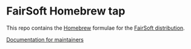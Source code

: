 # FairSoft Homebrew tap

This repo contains the [Homebrew](https://brew.sh) formulae for the [FairSoft distribution](https://github.com/FairRootGroup/FairSoft).

[Documentation for maintainers](maintainerdocs.md)

